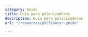 ```yaml
---
category: Guide
title: Guía para polonizadores
description: Guía para polonizadores
url: "/resources/pollinator-guide"

---
```

